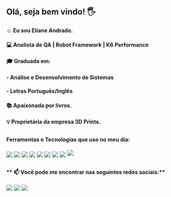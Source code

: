 
## Olá, seja bem vindo! 🖐️

#### ☺️ Eu sou Eliane Andrade. 
#### 💻 Analista de QA | Robot Framework | K6 Performance 
#### **🎓 Graduada em:**
#### - Análise e Desenvolvimento de Sistemas
#### - Letras Português/Inglês
#### 📚 Apaixonada por livros.
#### 💡 Proprietária da empresa 3D Prints.

##

#### **Ferramentas e Tecnologias que uso no meu dia:**
<div style= "display: inline_block>" <br/>
  <img align= "center" src= "https://img.shields.io/badge/MySQL-00000F?style=for-the-badge&logo=mysql&logoColor=white">
  <img align= "center" src= "https://img.shields.io/badge/PostgreSQL-316192?style=for-the-badge&logo=postgresql&logoColor=white">
  <img align= "center" src= "https://img.shields.io/badge/PHP-777BB4?style=for-the-badge&logo=php&logoColor=white">
  <img align= "center" src= "https://img.shields.io/badge/HTML5-E34F26?style=for-the-badge&logo=html5&logoColor=white">
  <img align= "center" src= "https://img.shields.io/badge/CSS3-1572B6?style=for-the-badge&logo=css3&logoColor=white">
  <img align= "center" src= "https://img.shields.io/badge/Slack-4A154B?style=for-the-badge&logo=slack&logoColor=white">
  <img align= "center" src= "https://img.shields.io/badge/Figma-F24E1E?style=for-the-badge&logo=figma&logoColor=white">
  <img align= "center" src= "https://img.shields.io/badge/Azure_DevOps-0078D7?style=for-the-badge&logo=azure-devops&logoColor=white">
  <img src="{https://user-images.githubusercontent.com/25181517/201476821-3431d126-ae72-4c2a-a3c7-8a847070beeb.png}" />
</div>

##

#### ** 📫 Você pode me encontrar nas seguintes redes sociais:** 
<div>
  <a href="https://www.linkedin.com/in/eliane-maria-de-andrade" target= "_blanck"><img src="https://img.shields.io/badge/LinkedIn-0077B5?style=for-the-badge&logo=linkedin&logoColor=white" target= "_blanck"></a>
  <a href="mailto:emariaandrade@gmail.com"><img src="https://img.shields.io/badge/Gmail-D14836?style=for-the-badge&logo=gmail&logoColor=white" target= "_blanck"></a>
  <a href="https://wa.me/5544998945349"><img src="https://img.shields.io/badge/WhatsApp-25D366?style=for-the-badge&logo=whatsapp&logoColor=white" target= "_blanck"></a>
</div>

